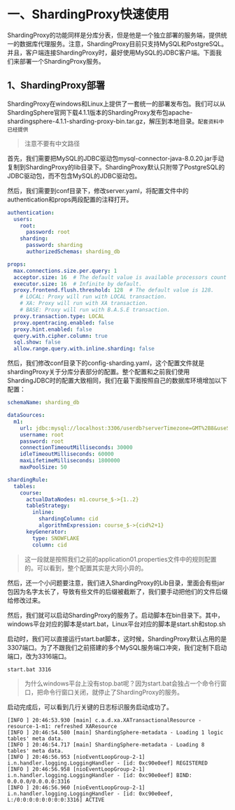 
# 一、ShardingProxy快速使用

ShardingProxy的功能同样是分库分表，但是他是一个独立部署的服务端，提供统一的数据库代理服务。注意，ShardingProxy目前只支持MySQL和PostgreSQL。并且，客户端连接ShardingProxy时，最好使用MySQL的JDBC客户端。下面我们来部署一个ShardingProxy服务。

## 1、ShardingProxy部署

ShardingProxy在windows和Linux上提供了一套统一的部署发布包。我们可以从ShardingSphere官网下载4.1.1版本的ShardingProxy发布包apache-shardingsphere-4.1.1-sharding-proxy-bin.tar.gz，解压到本地目录。`配套资料中已经提供`

> 注意不要有中文路径

首先，我们需要把MySQL的JDBC驱动包mysql-connector-java-8.0.20.jar手动复制到ShardingProxy的lib目录下。ShardingProxy默认只附带了PostgreSQL的JDBC驱动包，而不包含MySQL的JDBC驱动包。

然后，我们需要到conf目录下，修改server.yaml，将配置文件中的authentication和props两段配置的注释打开。

```yaml
authentication:
  users:
    root:
      password: root
    sharding:
      password: sharding 
      authorizedSchemas: sharding_db

props:
  max.connections.size.per.query: 1
  acceptor.size: 16  # The default value is available processors count * 2.
  executor.size: 16  # Infinite by default.
  proxy.frontend.flush.threshold: 128  # The default value is 128.
    # LOCAL: Proxy will run with LOCAL transaction.
    # XA: Proxy will run with XA transaction.
    # BASE: Proxy will run with B.A.S.E transaction.
  proxy.transaction.type: LOCAL
  proxy.opentracing.enabled: false
  proxy.hint.enabled: false
  query.with.cipher.column: true
  sql.show: false
  allow.range.query.with.inline.sharding: false
```

然后，我们修改conf目录下的config-sharding.yaml，这个配置文件就是shardingProxy关于分库分表部分的配置。整个配置和之前我们使用ShardingJDBC时的配置大致相同，我们在最下面按照自己的数据库环境增加以下配置：

```yaml
schemaName: sharding_db

dataSources:
  m1:
    url: jdbc:mysql://localhost:3306/userdb?serverTimezone=GMT%2B8&useSSL=false
    username: root
    password: root
    connectionTimeoutMilliseconds: 30000
    idleTimeoutMilliseconds: 60000
    maxLifetimeMilliseconds: 1800000
    maxPoolSize: 50

shardingRule:
  tables:
    course:
      actualDataNodes: m1.course_$->{1..2}
      tableStrategy:
        inline:
          shardingColumn: cid
          algorithmExpression: course_$->{cid%2+1}
      keyGenerator:
        type: SNOWFLAKE
        column: cid
```

> 这一段就是按照我们之前的application01.properties文件中的规则配置的。可以看到，整个配置其实是大同小异的。

然后，还一个小问题要注意，我们进入ShardingProxy的Lib目录，里面会有些jar包因为名字太长了，导致有些文件的后缀被截断了，我们要手动把他们的文件后缀给修改过来。



然后，我们就可以启动ShardingProxy的服务了。启动脚本在bin目录下。其中，windows平台对应的脚本是start.bat，Linux平台对应的脚本是start.sh和stop.sh

启动时，我们可以直接运行start.bat脚本，这时候，ShardingProxy默认占用的是3307端口。为了不跟我们之前搭建的多个MySQL服务端口冲突，我们定制下启动端口，改为3316端口。

```shell
start.bat 3316
```

> 为什么windows平台上没有stop.bat呢？因为start.bat会独占一个命令行窗口，把命令行窗口关闭，就停止了ShardingProxy的服务。

启动完成后，可以看到几行关键的日志标识服务启动成功了。

    [INFO ] 20:46:53.930 [main] c.a.d.xa.XATransactionalResource - resource-1-m1: refreshed XAResource
    [INFO ] 20:46:54.580 [main] ShardingSphere-metadata - Loading 1 logic tables' meta data.
    [INFO ] 20:46:54.717 [main] ShardingSphere-metadata - Loading 8 tables' meta data.
    [INFO ] 20:46:56.953 [nioEventLoopGroup-2-1] i.n.handler.logging.LoggingHandler - [id: 0xc90e0eef] REGISTERED
    [INFO ] 20:46:56.958 [nioEventLoopGroup-2-1] i.n.handler.logging.LoggingHandler - [id: 0xc90e0eef] BIND: 0.0.0.0/0.0.0.0:3316
    [INFO ] 20:46:56.960 [nioEventLoopGroup-2-1] i.n.handler.logging.LoggingHandler - [id: 0xc90e0eef, L:/0:0:0:0:0:0:0:0:3316] ACTIVE


